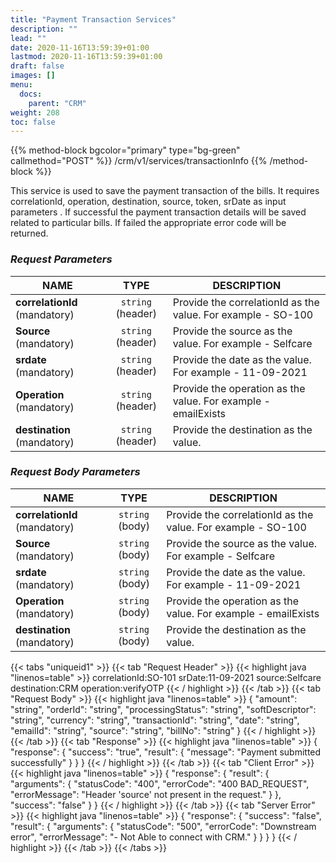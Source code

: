 ```yaml
---
title: "Payment Transaction Services"
description: ""
lead: ""
date: 2020-11-16T13:59:39+01:00
lastmod: 2020-11-16T13:59:39+01:00
draft: false
images: []
menu:
  docs:
    parent: "CRM"
weight: 208
toc: false
---
```


{{% method-block bgcolor="primary" type="bg-green" callmethod="POST" %}}
  /crm/v1/services/transactionInfo
{{% /method-block %}}

This service is used to save the payment transaction of the bills. It requires correlationId, operation, destination, source, token, srDate as input parameters . If successful the payment transaction details will be saved related to particular bills. If failed the appropriate error code will be returned.

<section>

### *Request Parameters*
| NAME        | TYPE           | DESCRIPTION  |
| ------------- |:-------------:| ----- |
| **correlationId** (mandatory)    | ``string`` (header)      |   Provide the correlationId as the value. For example - SO-100 |
| **Source** (mandatory) | ``string`` (header)      |    Provide the source as the value. For example - Selfcare |
| **srdate** (mandatory) | ``string`` (header)      |    Provide the date as the value. For example - 11-09-2021 |
| **Operation** (mandatory) | ``string`` (header)      |    Provide the operation as the value. For example - emailExists |
| **destination** (mandatory) | ``string`` (header)      |    Provide the destination as the value. |

### *Request Body Parameters*
| NAME        | TYPE           | DESCRIPTION  |
| ------------- |:-------------:| ----- |
| **correlationId** (mandatory)    | ``string`` (body)      |   Provide the correlationId as the value. For example - SO-100 |
| **Source** (mandatory) | ``string`` (body)      |    Provide the source as the value. For example - Selfcare |
| **srdate** (mandatory) | ``string`` (body)      |    Provide the date as the value. For example - 11-09-2021 |
| **Operation** (mandatory) | ``string`` (body)      |    Provide the operation as the value. For example - emailExists |
| **destination** (mandatory) | ``string`` (body)      |    Provide the destination as the value. |

{{< tabs "uniqueid1" >}}
{{< tab "Request Header" >}}
{{< highlight java "linenos=table" >}}
correlationId:SO-101
srDate:11-09-2021
source:Selfcare
destination:CRM
operation:verifyOTP
{{< / highlight >}}
{{< /tab >}}
{{< tab "Request Body" >}}
{{< highlight java "linenos=table" >}}
{
  "amount": "string",
  "orderId": "string",
  "processingStatus": "string",
  "softDescriptor": "string",
  "currency": "string",
  "transactionId": "string",
  "date": "string",
  "emailId": "string",
  "source": "string",
  "billNo": "string"
}
{{< / highlight >}}
{{< /tab >}}
{{< tab "Response" >}}
{{< highlight java "linenos=table" >}}
{
  "response": {
    "success": "true",
    "result": {
      "message": "Payment submitted successfully"
    }
  }
}
{{< / highlight >}}
{{< /tab >}}
{{< tab "Client Error" >}}
{{< highlight java "linenos=table" >}}
{
  "response": {
    "result": {
      "arguments": {
        "statusCode": "400",
        "errorCode": "400 BAD_REQUEST",
        "errorMessage": "Header 'source' not present in the request."
      }
    },
    "success": "false"
  }
}
{{< / highlight >}}
{{< /tab >}}
{{< tab "Server Error" >}}
{{< highlight java "linenos=table" >}}
{
  "response": {
    "success": "false",
    "result": {
      "arguments": {
        "statusCode": "500",
        "errorCode": "Downstream error",
        "errorMessage": "- Not Able to connect with CRM."
      }
    }
  }
}
{{< / highlight >}}
{{< /tab >}}
{{< /tabs >}}
</section>

